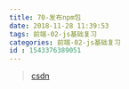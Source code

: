 ```yaml
---
title: 70-发布npm包
date: 2018-11-28 11:39:53
tags: 前端-02-js基础复习
categories: 前端-02-js基础复习
id : 1543376389051
---
```

> [csdn](http://www.cnblogs.com/vok-think/p/7475073.html)
